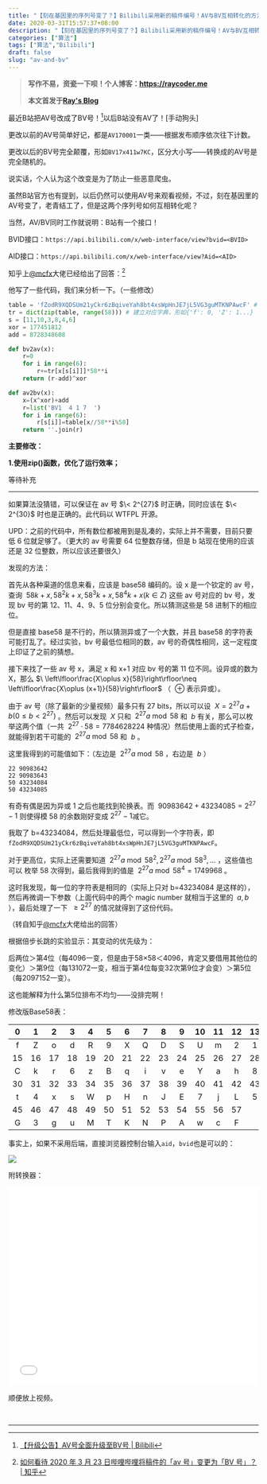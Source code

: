 ```yaml
---
title: "【刻在基因里的序列号变了？】Bilibili采用新的稿件编号！AV与BV互相转化的方法！"
date: 2020-03-31T15:57:37+08:00
description: "【刻在基因里的序列号变了？】Bilibili采用新的稿件编号！AV与BV互相转化"
categories: ["算法"]
tags: ["算法","Bilibili"]
draft: false
slug: "av-and-bv"
---
```


> **写作不易，资瓷一下呗！个人博客：<https://raycoder.me>**
>
> **本文首发于[Ray's Blog](https://raycoder.me/p/av-and-bv/)**

最近B站把AV号改成了BV号！[^1]以后B站没有AV了！[手动狗头]

<!--more-->

更改以前的AV号简单好记，都是`AV170001`一类——根据发布顺序依次往下计数。

更改以后的BV号完全颠覆，形如`BV17x411w7KC`，区分大小写——转换成的AV号是完全随机的。

说实话，个人认为这个改变是为了防止一些恶意爬虫。

虽然B站官方也有提到，以后仍然可以使用AV号来观看视频<heimu>，不过，刻在基因里的AV号变了，老青结工了</heimu>，但是这两个序列号如何互相转化呢？

当然，AV/BV同时工作就说明：B站有一个接口！

BVID接口：`https://api.bilibili.com/x/web-interface/view?bvid=<BVID>`

AID接口：`https://api.bilibili.com/x/web-interface/view?Aid=<AID>`

知乎上[@mcfx](https://www.zhihu.com/people/-._.-)大佬已经给出了回答：[^2]

他写了一些代码，我们来分析一下。（一些修改）

```python
table = 'fZodR9XQDSUm21yCkr6zBqiveYah8bt4xsWpHnJE7jL5VG3guMTKNPAwcF' # base58的字符对应表——从0~57，没有大写O，数字0，小写的L和大写的i，非标准。
tr = dict(zip(table, range(58))) # 建立对应字典，形如{'f': 0, 'Z': 1...}
s = [11,10,3,8,4,6]
xor = 177451812
add = 8728348608

def bv2av(x):
	r=0
	for i in range(6):
		r+=tr[x[s[i]]]*58**i
	return (r-add)^xor

def av2bv(x):
	x=(x^xor)+add
	r=list('BV1  4 1 7  ')
	for i in range(6):
		r[s[i]]=table[x//58**i%58]
	return ''.join(r)
```

**主要修改：**

**1.使用zip()函数，优化了运行效率；**

等待补充

****

如果算法没猜错，可以保证在 av 号 $\< 2^{27}$ 时正确，同时应该在 $\< 2^{30}$ 时也是正确的。此代码以 WTFPL 开源。

UPD：之前的代码中，所有数位都被用到是乱凑的，实际上并不需要，目前只要低 6 位就足够了。（更大的 av 号需要 64 位整数存储，但是 b 站现在使用的应该还是 32 位整数，所以应该还要很久）

发现的方法：

首先从各种渠道的信息来看，应该是 base58 编码的。设 x 是一个钦定的 av 号，查询 $\ 58k+x,58^2k+x,58^3k+x,58^4k+x\left(k \in Z\right)$ 这些 av 号对应的 bv 号，发现 bv 号的第 12、11、4、9、5 位分别会变化。所以猜测这些是 58 进制下的相应位。

但是直接 base58 是不行的，所以猜测异或了一个大数，并且 base58 的字符表可能打乱了。经过实验，bv 号最低位相同的数，av 号的奇偶性相同，这一定程度上印证了之前的猜想。

接下来找了一些 av 号 x，满足 x 和 x+1 对应 bv 号的第 11 位不同。设异或的数为 X，那么 $\ \left\lfloor\frac{X\oplus x}{58}\right\rfloor\neq \left\lfloor\frac{X\oplus (x+1)}{58}\right\rfloor$ （ $\ \oplus$  表示异或）。

由于 av 号（除了最新的少量视频）最多只有 27 bits，所以可以设 $\ X=2^{27}a+b(0\le b<2^{27})$ 。然后可以发现 $\ X$ 只和 $\ 2^{27}a\bmod 58$ 和 $\ b$ 有关，那么可以枚举这两个值（一共 $\ 2^{27}\cdot 58=7784628224$ 种情况）然后使用上面的式子检查，就能得到若干可能的 $\ 2^{27}a\bmod 58$ 和 $\ b$ 。

这里我得到的可能值如下：（左边是 $\ 2^{27}a\bmod 58$ ，右边是 $\ b$ ）

```text
22 90983642
22 90983643
50 43234084
50 43234085
```

有奇有偶是因为异或 1 之后也能找到轮换表。而 $\ 90983642+43234085=2^{27}-1$ 则使得模 58 的余数刚好变成$\ 2^{27}-1$减它。

我取了 b=43234084，然后处理最低位，可以得到一个字符表，即 `fZodR9XQDSUm21yCkr6zBqiveYah8bt4xsWpHnJE7jL5VG3guMTKNPAwcF`。

对于更高位，实际上还需要知道 $\ 2^{27}a\bmod 58^2,2^{27}a\bmod 58^3,\dots$ ，这些值也可以 枚举 58 次得到，最后我得到的值是 $\ 2^{27}a\bmod 58^4=1749968$ 。

这时我发现，每一位的字符表是相同的（实际上只对 b=43234084 是这样的），然后再微调一下参数（上面代码中的两个 magic number 就相当于这里的 $\ a,b$ ），最后处理了一下 $\ \ge 2^{27}$ 的情况就得到了这份代码。

（转自知乎[@mcfx](https://www.zhihu.com/people/-._.-)大佬给出的回答）

根据倍步长跳的实验显示：其变动的优先级为：

后两位＞第4位（每4096一变，但是由于58×58＜4096，肯定又要借用其他位的变化）＞第9位（每131072一变，相当于第4位每变32次第9位才会变）＞第5位（每2097152一变）。

这也能解释为什么第5位排布不均匀——没排完啊！

修改版Base58表：

|  0   |  1   |  2   |  3   |  4   |  5   |  6   |  7   |  8   |  9   |  10  |  11  |  12  |  13  |  14  |
| :--: | :--: | :--: | :--: | :--: | :--: | :--: | :--: | :--: | :--: | :--: | :--: | :--: | :--: | :--: |
|  f   |  Z   |  o   |  d   |  R   |  9   |  X   |  Q   |  D   |  S   |  U   |  m   |  2   |  1   |  y   |
|  15  |  16  |  17  |  18  |  19  |  20  |  21  |  22  |  23  |  24  |  25  |  26  |  27  |  28  |  29  |
|  C   |  k   |  r   |  6   |  z   |  B   |  q   |  i   |  v   |  e   |  Y   |  a   |  h   |  8   |  b   |
|  30  |  31  |  32  |  33  |  34  |  35  |  36  |  37  |  38  |  39  |  40  |  41  |  42  |  43  |  44  |
|  t   |  4   |  x   |  s   |  W   |  p   |  H   |  n   |  J   |  E   |  7   |  j   |  L   |  5   |  V   |
|  45  |  46  |  47  |  48  |  49  |  50  |  51  |  52  |  53  |  54  |  55  |  56  |  57  |      |      |
|  G   |  3   |  g   |  u   |  M   |  T   |  K   |  N   |  P   |  A   |  w   |  c   |  F   |      |      |

事实上，如果不采用后端，直接浏览器控制台输入`aid`，`bvid`也是可以的：

![](https://gitee.com/RACD/cdn/raw/master/imgs/20200331165001.png)

附转换器：

<iframe src="/tools/bv2av/index.html" width="100%" height="400" scrolling="0" frameborder="0"><br></iframe>



顺便放上视频。

<div id="player1"></div>
<br>
<div id="player2"></div>
<link rel="stylesheet" href="https://cdn.jsdelivr.net/gh/FFRaycoder/cdn@latest/static/css/DPlayer.min.css" />
<script type="text/javascript" src="https://cdn.jsdelivr.net/gh/FFRaycoder/cdn@latest/static/js/flv.min.js"></script>
<script type="text/javascript" src="https://cdn.jsdelivr.net/gh/FFRaycoder/cdn@latest/static/js/DPlayer.min.js"></script>
<script type="text/javascript">
const dp = new DPlayer({
    container: document.getElementById('player1'),
    video: {
        url: 'https://cdn.jsdelivr.net/gh/FFRaycoder/cdn@latest/video/av-bv/AV2BV.flv',
        type: 'flv'
    },
});
</script>
<script type="text/javascript">
const dp2 = new DPlayer({
    container: document.getElementById('player2'),
    video: {
        url: 'https://cdn.jsdelivr.net/gh/FFRaycoder/cdn@latest/video/av-bv/BV2AV.flv',
        type: 'flv'
    },
});
</script>

---
[^1]: [【升级公告】AV号全面升级至BV号 | Bilibili](https://www.bilibili.com/read/cv5167957)
[^2]:[如何看待 2020 年 3 月 23 日哔哩哔哩将稿件的「av 号」变更为「BV 号」？ | 知乎](https://www.zhihu.com/question/381784377/answer/1099438784)



